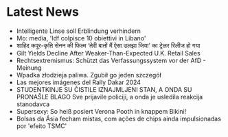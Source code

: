 # Latest News
-  Intelligente Linse soll Erblindung verhindern
-  Mo: media, 'Idf colpisce 10 obiettivi in Libano'
-  शाहिद कपूर-कृति सेनन की फिल्म ‘तेरी बातों मैं ऐसा उलझा जिया’ का ट्रेलर रिलीज हो गया
-  Gilt Yields Decline After Weaker-Than-Expected U.K. Retail Sales
-  Rechtsextremismus: Schützt das Verfassungssystem vor der AfD - Meinung
-  Wpadka złodzieja paliwa. Zgubił go jeden szczegół
-  Las mejores imágenes del Rally Dakar 2024
-  STUDENTKINJE SU ČISTILE IZNAJMLJENI STAN, A ONDA SU PRONAŠLE BLAGO Sve prijavile policiji, a onda je usledila reakcija stanodavca
-  Supersexy: So heiß posiert Verona Pooth in knappem Bikini!
-  Bolsas da Ásia fecham mistas, com ações de chips ainda impulsionadas por 'efeito TSMC'
